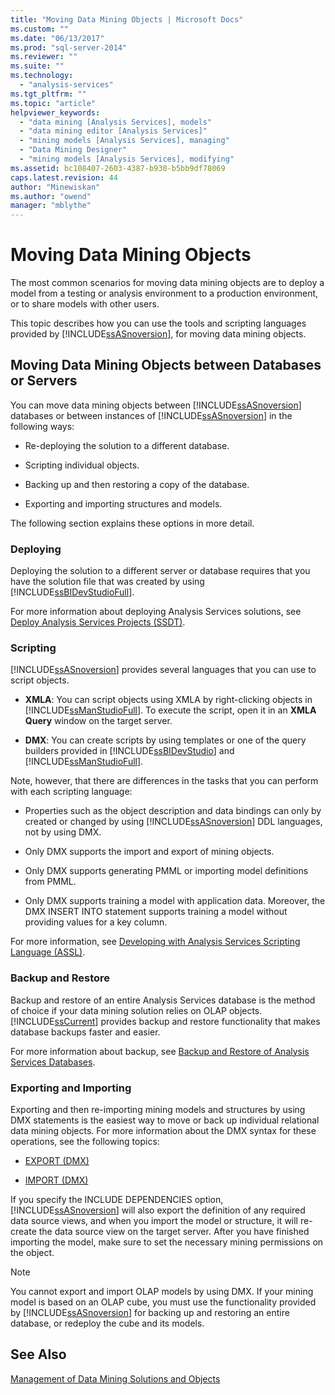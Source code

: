 ```yaml
---
title: "Moving Data Mining Objects | Microsoft Docs"
ms.custom: ""
ms.date: "06/13/2017"
ms.prod: "sql-server-2014"
ms.reviewer: ""
ms.suite: ""
ms.technology: 
  - "analysis-services"
ms.tgt_pltfrm: ""
ms.topic: "article"
helpviewer_keywords: 
  - "data mining [Analysis Services], models"
  - "data mining editor [Analysis Services]"
  - "mining models [Analysis Services], managing"
  - "Data Mining Designer"
  - "mining models [Analysis Services], modifying"
ms.assetid: bc108407-2603-4387-b930-b5bb9df78069
caps.latest.revision: 44
author: "Minewiskan"
ms.author: "owend"
manager: "mblythe"
---
```

# Moving Data Mining Objects
  The most common scenarios for moving data mining objects are to deploy a model from a testing or analysis environment to a production environment, or to share models with other users.  
  
 This topic describes how you can use the tools and scripting languages provided by [!INCLUDE[ssASnoversion](../includes/ssasnoversion-md.md)], for moving data mining objects.  
  
## Moving Data Mining Objects between Databases or Servers  
 You can move data mining objects between [!INCLUDE[ssASnoversion](../includes/ssasnoversion-md.md)] databases or between instances of [!INCLUDE[ssASnoversion](../includes/ssasnoversion-md.md)] in the following ways:  
  
-   Re-deploying the solution to a different database.  
  
-   Scripting individual objects.  
  
-   Backing up and then restoring a copy of the database.  
  
-   Exporting and importing structures and models.  
  
 The following section explains these options in more detail.  
  
### Deploying  
 Deploying the solution to a different server or database requires that you have the solution file that was created by using [!INCLUDE[ssBIDevStudioFull](../includes/ssbidevstudiofull-md.md)].  
  
 For more information about deploying Analysis Services solutions, see [Deploy Analysis Services Projects &#40;SSDT&#41;](../../2014/analysis-services/deploy-analysis-services-projects-ssdt.md).  
  
### Scripting  
 [!INCLUDE[ssASnoversion](../includes/ssasnoversion-md.md)] provides several languages that you can use to script objects.  
  
-   **XMLA**: You can script objects using XMLA by right-clicking objects in [!INCLUDE[ssManStudioFull](../includes/ssmanstudiofull-md.md)]. To execute the script, open it in an **XMLA Query** window on the target server.  
  
-   **DMX**: You can create scripts by using templates or one of the query builders provided in [!INCLUDE[ssBIDevStudio](../includes/ssbidevstudio-md.md)] and [!INCLUDE[ssManStudioFull](../includes/ssmanstudiofull-md.md)].  
  
 Note, however, that there are differences in the tasks that you can perform with each scripting language:  
  
-   Properties such as the object description and data bindings can only by created or changed by using [!INCLUDE[ssASnoversion](../includes/ssasnoversion-md.md)] DDL languages, not by using DMX.  
  
-   Only DMX supports the import and export of mining objects.  
  
-   Only DMX supports generating PMML or importing model definitions from PMML.  
  
-   Only DMX supports training a model with application data. Moreover, the DMX INSERT INTO statement supports training a model without providing values for a key column.  
  
 For more information, see [Developing with Analysis Services Scripting Language &#40;ASSL&#41;](../../2014/analysis-services/dev-guide/developing-with-analysis-services-scripting-language-assl.md).  
  
### Backup and Restore  
 Backup and restore of an entire Analysis Services database is the method of choice if your data mining solution relies on OLAP objects. [!INCLUDE[ssCurrent](../includes/sscurrent-md.md)] provides backup and restore functionality that makes database backups faster and easier.  
  
 For more information about backup, see [Backup and Restore of Analysis Services Databases](../../2014/analysis-services/backup-and-restore-of-analysis-services-databases.md).  
  
### Exporting and Importing  
 Exporting and then re-importing mining models and structures by using DMX statements is the easiest way to move or back up individual relational data mining objects. For more information about the DMX syntax for these operations, see the following topics:  
  
-   [EXPORT &#40;DMX&#41;](~/dmx/export-dmx.md)  
  
-   [IMPORT &#40;DMX&#41;](~/dmx/import-dmx.md)  
  
 If you specify the INCLUDE DEPENDENCIES option, [!INCLUDE[ssASnoversion](../includes/ssasnoversion-md.md)] will also export the definition of any required data source views, and when you import the model or structure, it will re-create the data source view on the target server. After you have finished importing the model, make sure to set the necessary mining permissions on the object.  
  
> [!NOTE]  
>  You cannot export and import OLAP models by using DMX. If your mining model is based on an OLAP cube, you must use the functionality provided by [!INCLUDE[ssASnoversion](../includes/ssasnoversion-md.md)] for backing up and restoring an entire database, or redeploy the cube and its models.  
  
## See Also  
 [Management of Data Mining Solutions and Objects](../../2014/analysis-services/management-of-data-mining-solutions-and-objects.md)  
  
  